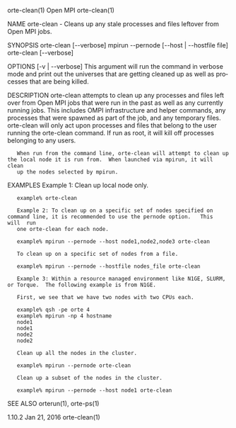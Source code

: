 orte-clean(1)                                                        Open MPI                                                        orte-clean(1)

NAME
       orte-clean - Cleans up any stale processes and files leftover from Open MPI jobs.

SYNOPSIS
       orte-clean [--verbose]
       mpirun --pernode [--host | --hostfile file] orte-clean [--verbose]

OPTIONS
       [-v | --verbose] This argument will run the command in verbose mode and print out the universes that are getting cleaned up as well as pro‐
       cesses that are being killed.

DESCRIPTION
       orte-clean attempts to clean up any processes and files left over from Open MPI jobs that were run in the past as  well  as  any  currently
       running jobs.  This includes OMPI infrastructure and helper commands, any processes that were spawned as part of the job, and any temporary
       files.  orte-clean will only act upon processes and files that belong to the user running the orte-clean command.  If run as root, it  will
       kill off processes belonging to any users.

       When run from the command line, orte-clean will attempt to clean up the local node it is run from.  When launched via mpirun, it will clean
       up the nodes selected by mpirun.

EXAMPLES
       Example 1: Clean up local node only.

       example% orte-clean

       Example 2: To clean up on a specific set of nodes specified on command line, it is recommended to use the pernode option.   This  will  run
       one orte-clean for each node.

       example% mpirun --pernode --host node1,node2,node3 orte-clean

       To clean up on a specific set of nodes from a file.

       example% mpirun --pernode --hostfile nodes_file orte-clean

       Example 3: Within a resource managed environment like N1GE, SLURM, or Torque.  The following example is from N1GE.

       First, we see that we have two nodes with two CPUs each.

       example% qsh -pe orte 4
       example% mpirun -np 4 hostname
       node1
       node1
       node2
       node2

       Clean up all the nodes in the cluster.

       example% mpirun --pernode orte-clean

       Clean up a subset of the nodes in the cluster.

       example% mpirun --pernode --host node1 orte-clean

SEE ALSO
       orterun(1), orte-ps(1)

1.10.2                                                             Jan 21, 2016                                                      orte-clean(1)
